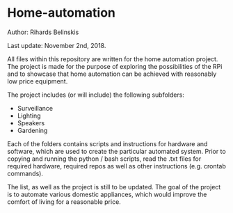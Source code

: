 # Home-automation
Author: Rihards Belinskis

Last update: November 2nd, 2018.

All files within this repository are written for the home automation project. The project is made for the purpose of exploring the possibilities of the RPi and to showcase that home automation can be achieved with reasonably low price equipment.

The project includes (or will include) the following subfolders:

* Surveillance
* Lighting
* Speakers
* Gardening

Each of the folders contains scripts and instructions for hardware and software, which are used to create the particular automated system. Prior to copying and running the python / bash scripts, read the .txt files for required hardware, required repos as well as other instructions (e.g. crontab commands).

The list, as well as the project is still to be updated. The goal of the project is to automate various domestic appliances, which would improve the comfort of living for a reasonable price.
